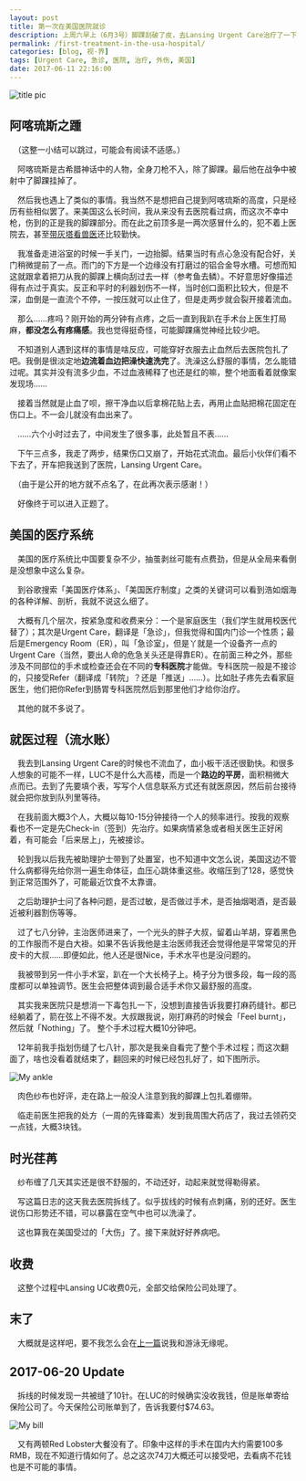 ```yaml
---
layout: post
title: 第一次在美国医院就诊
description: 上周六早上（6月3号）脚踝刮破了皮，去Lansing Urgent Care治疗了一下。这也是我自己第一次在美国医院就诊。
permalink: /first-treatment-in-the-usa-hospital/
categories: [blog, 视·界]
tags: [Urgent Care, 急诊, 医院, 治疗, 外伤, 美国]
date: 2017-06-11 22:16:00
--- 
```


<!--「http://lanternd.qiniudn.com/Pic4Post/」-->

![title pic](http://lanternd.qiniudn.com/Pic4Post/first-treatment-in-the-usa-hospital/2017-06-13-sutures.png)

## 阿喀琉斯之踵

　（这整一小结可以跳过，可能会有阅读不适感。）

　阿喀琉斯是古希腊神话中的人物，全身刀枪不入，除了脚踝。最后他在战争中被射中了脚踝挂掉了。

　然后我也遇上了类似的事情。我当然不是想把自己提到阿喀琉斯的高度，只是经历有些相似罢了。来美国这么长时间，我从来没有去医院看过病，而这次不幸中枪，伤到的正是我的脚踝部分。而在此之前顶多是一两次感冒什么的，犯不着上医院去，甚至[带灰塔看兽医](/cat-huita-got-sick/)还比较勤快。

　我准备走进浴室的时候一手关门，一边抬脚。结果当时有点心急没有配合好，关门稍微提前了一点。而门的下方是一个边缘没有打磨过的铝合金导水槽。可想而知这就跟拿着把刀从我的脚踝上横向刮过去一样（参考鱼去鳞）。不好意思好像描述得有点过于真实。反正和平时的利器划伤不一样，当时创口面积比较大，但是不深，血倒是一直流个不停，一按压就可以止住了，但是走两步就会裂开接着流血。

　那么……疼吗？刚开始的两分钟有点疼，之后一直到我趴在手术台上医生打局麻，**都没怎么有疼痛感**。我也觉得挺奇怪，可能脚踝痛觉神经比较少吧。

　不知道别人遇到这样的事情是啥反应，可能穿好衣服去止血然后去医院包扎了吧。我倒是很淡定地**边流着血边把澡快速洗完**了。洗澡这么舒服的事情，怎么能错过呢。其实并没有流多少血，不过血液稀释了也还是红的嘛，整个地面看着就像案发现场……

　接着当然就是止血了呗，擦干净血以后拿棉花贴上去，再用止血贴把棉花固定在伤口上。不一会儿就没有血出来了。

　……六个小时过去了，中间发生了很多事，此处暂且不表……

　下午三点多，我走了两步，结果伤口又崩了，开始花式流血。最后小伙伴们看不下去了，开车把我送到了医院，Lansing Urgent Care。

　（由于是公开的地方就不点名了，在此再次表示感谢！）

　好像终于可以进入正题了。

## 美国的医疗系统

　美国的医疗系统比中国要复杂不少，抽茧剥丝可能有点费劲，但是从全局来看倒是没想象中这么复杂。

　到谷歌搜索「美国医疗体系」、「美国医疗制度」之类的关键词可以看到浩如烟海的各种详解、剖析，我就不说这么细了。

　大概有几个层次，按紧急度和收费来分：一个是家庭医生（我们学生就用校医代替了）；其次是Urgent Care，翻译是「急诊」，但我觉得和国内门诊一个性质；最后是Emergency Room（ER），叫「急诊室」，但是丫就是一个设备齐一点的Urgent Care（当然，要出人命的危急关头还是得靠ER）。在前面三种之外，那些涉及不同部位的手术或检查还会在不同的**专科医院**才能做。专科医院一般是不接诊的，只接受Refer（翻译成「转院」？还是「推送」……）。比如肚子疼先去看家庭医生，他们把你Refer到肠胃专科医院然后到那里他们才给你治疗。

　其他的就不多说了。

## 就医过程（流水账）

　我去到Lansing Urgent Care的时候也不流血了，血小板干活还很勤快。和很多人想象的可能不一样，LUC不是什么大高楼，而是一个**路边的平房**，面积稍微大点而已。去到了先要填个表，写写个人信息联系方式还有就医原因，然后前台接待就会把你放到队列里等待。

　在我前面大概3个人，大概以每10-15分钟接待一个人的频率进行。按我的观察看也不一定是先Check-in（签到）先治疗。如果病情紧急或者相关医生正好闲着，有可能会「后来居上」，先被接诊。

　轮到我以后我先被助理护士带到了处置室，也不知道中文怎么说，美国这边不管什么病都得先给你测一遍生命体征，血压心跳体重这些。收缩压到了128，感觉快到正常范围外了，可能最近饮食不太靠谱。

　之后助理护士问了各种问题，是否过敏，是否做过手术，是否抽烟喝酒，是否最近被利器割伤等等。

　过了七八分钟，主治医师进来了，一个光头的胖子大叔，留着山羊胡，穿着黑色的工作服而不是白大褂。如果不告诉我他是主治医师我还会觉得他是平常常见的开皮卡的大叔……即便如此，他人还是很Nice，手术水平也是没问题的。

　我被带到另一件小手术室，趴在一个大长椅子上。椅子分为很多段，每一段的高度都可以单独调节。医生会把整体调到最合适手术你又最舒服的高度。

　其实我来医院只是想消一下毒包扎一下，没想到直接告诉我要打麻药缝针。都已经躺着了，箭在弦上不得不发。大叔跟我说，刚打麻药的时候会「Feel burnt」，然后就「Nothing」了。
整个手术过程大概10分钟吧。

　12年前我手指划伤缝了七八针，那次是我亲自看完了整个手术过程；而这次翻面了，啥也没看着就结束了，翻回来的时候已经包扎好了，如下图所示。

![My ankle](http://lanternd.qiniudn.com/Pic4Post/first-treatment-in-the-usa-hospital/my-ankle.jpg)

　肉色纱布也好评，走在路上一般没人注意到我的脚踝上包扎着绷带。

　临走前医生把我的处方（一周的先锋霉素）发到我周围大药店了，我过去领药交一点钱，大概3块钱。

## 时光荏苒

　纱布缠了几天其实还是很不舒服的，不动还好，动起来就觉得勒得紧。

　写这篇日志的这天我去医院拆线了。似乎拔线的时候有点刺痛，别的还好。医生说伤口形势还不错，可以暴露在空气中也可以洗澡了。

　这也算我在美国受过的「大伤」了。接下来就好好养病吧。

## 收费

　这整个过程中Lansing UC收费0元，全部交给保险公司处理了。

## 末了

　大概就是这样吧，要不我怎么会在[上一篇](/first-swimming-in-the-usa/)说我和游泳无缘呢。

## 2017-06-20 Update

　拆线的时候发现一共被缝了10针。在LUC的时候确实没收我钱，但是账单寄给保险公司了。今天保险公司账单到了，告诉我要付\$74.63。

![My bill](http://lanternd.qiniudn.com/Pic4Post/first-treatment-in-the-usa-hospital/insurance-bill.png)

　又有两顿Red Lobster大餐没有了。印象中这样的手术在国内大约需要100多RMB，现在不知道行情如何了。总之这次74刀大概还可以接受吧，去看病不花钱也是不可能的事情。